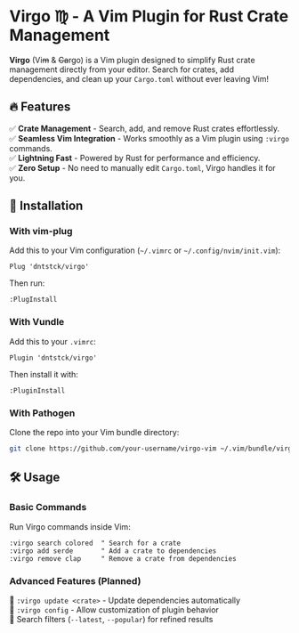 # **Virgo ♍︎ - A Vim Plugin for Rust Crate Management**  

**Virgo** (Vi~~m~~ & ~~Ca~~rgo) is a Vim plugin designed to simplify Rust crate management directly from your editor. Search for crates, add dependencies, and clean up your `Cargo.toml` without ever leaving Vim!  

## 🔥 Features  
✅ **Crate Management** - Search, add, and remove Rust crates effortlessly.  
✅ **Seamless Vim Integration** - Works smoothly as a Vim plugin using `:virgo` commands.  
✅ **Lightning Fast** - Powered by Rust for performance and efficiency.  
✅ **Zero Setup** - No need to manually edit `Cargo.toml`, Virgo handles it for you.  

## 🚀 Installation  

### **With vim-plug**  
Add this to your Vim configuration (`~/.vimrc` or `~/.config/nvim/init.vim`):  
```vim
Plug 'dntstck/virgo'
```
Then run:  
```vim
:PlugInstall
```

### **With Vundle**  
Add this to your `.vimrc`:  
```vim
Plugin 'dntstck/virgo'
```
Then install it with:  
```vim
:PluginInstall
```

### **With Pathogen**  
Clone the repo into your Vim bundle directory:  
```sh
git clone https://github.com/your-username/virgo-vim ~/.vim/bundle/virgo-vim
```

## 🛠️ Usage  

### **Basic Commands**  
Run Virgo commands inside Vim:  
```vim
:virgo search colored  " Search for a crate
:virgo add serde       " Add a crate to dependencies
:virgo remove clap     " Remove a crate from dependencies
```

### **Advanced Features (Planned)**  
🔹 `:virgo update <crate>` - Update dependencies automatically  
🔹 `:virgo config` - Allow customization of plugin behavior  
🔹 Search filters (`--latest`, `--popular`) for refined results  

